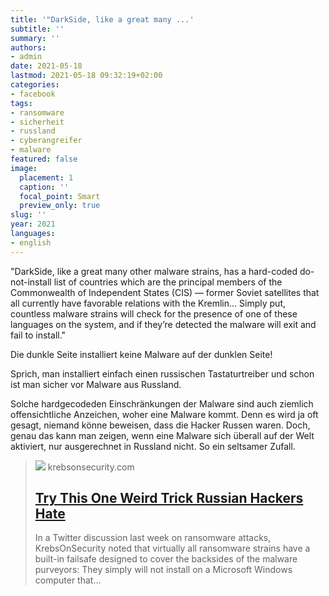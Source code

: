 ```yaml
---
title: '"DarkSide, like a great many ...'
subtitle: ''
summary: ''
authors:
- admin
date: 2021-05-18
lastmod: 2021-05-18 09:32:19+02:00
categories:
- facebook
tags:
- ransomware
- sicherheit
- russland
- cyberangreifer
- malware
featured: false
image:
  placement: 1
  caption: ''
  focal_point: Smart
  preview_only: true
slug: ''
year: 2021
languages:
- english
---
```


"DarkSide, like a great many other malware strains, has a hard-coded do-not-install list of countries which are the principal members of the Commonwealth of Independent States (CIS) — former Soviet satellites that all currently have favorable relations with the Kremlin... Simply put, countless malware strains will check for the presence of one of these languages on the system, and if they’re detected the malware will exit and fail to install."

Die dunkle Seite installiert keine Malware auf der dunklen Seite!

Sprich, man installiert einfach einen russischen Tastaturtreiber und schon ist man sicher vor Malware aus Russland. 

Solche hardgecodeden Einschränkungen der Malware sind auch ziemlich offensichtliche Anzeichen, woher eine Malware kommt. Denn es wird ja oft gesagt, niemand könne beweisen, dass die Hacker Russen waren. Doch, genau das kann man zeigen, wenn eine Malware sich überall auf der Welt aktiviert, nur ausgerechnet in Russland nicht. So ein seltsamer Zufall.
> [![](https://krebsonsecurity.com/wp-content/uploads/2021/05/луныцше.png)](https://krebsonsecurity.com/2021/05/try-this-one-weird-trick-russian-hackers-hate/)
> krebsonsecurity.com
> ## [Try This One Weird Trick Russian Hackers Hate](https://krebsonsecurity.com/2021/05/try-this-one-weird-trick-russian-hackers-hate/)
>
>In a Twitter discussion last week on ransomware attacks, KrebsOnSecurity noted that virtually all ransomware strains have a built-in failsafe designed to cover the backsides of the malware purveyors: They simply will not install on a Microsoft Windows computer that…